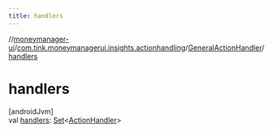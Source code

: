 ```yaml
---
title: handlers
---
```

//[moneymanager-ui](../../../index.html)/[com.tink.moneymanagerui.insights.actionhandling](../index.html)/[GeneralActionHandler](index.html)/[handlers](handlers.html)



# handlers



[androidJvm]\
val [handlers](handlers.html): [Set](https://kotlinlang.org/api/latest/jvm/stdlib/kotlin.collections/-set/index.html)&lt;[ActionHandler](../-action-handler/index.html)&gt;





